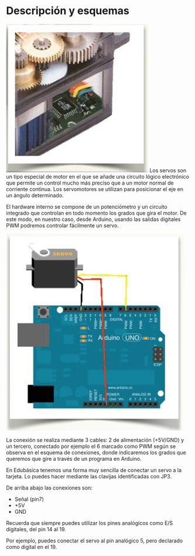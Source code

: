 
# Descripción y esquemas

![](img/Captura_de_pantalla_2015-04-02_a_las_8.41.07.png)
Los servos son un tipo especial de motor en el que se añade una circuito lógico electrónico que permite un control mucho más preciso que a un motor normal de corriente continua. Los servomotores se utilizan para posicionar el eje en un ángulo determinado.

El hardware interno se compone de un potenciómetro y un circuito integrado que controlan en todo momento los grados que gira el motor. De este modo, en nuestro caso, desde Arduino, usando las salidas digitales PWM podremos controlar fácilmente un servo.



![](img/Captura_de_pantalla_2015-04-02_a_las_8.42.28.png)


La conexión se realiza mediante 3 cables: 2 de alimentación (+5V/GND) y un tercero, conectado por ejemplo el 6 marcado como PWM según se observa en el esquema de conexiones, donde indicaremos los grados que queremos que gire a través de un programa en Arduino.

En Edubásica tenemos una forma muy sencilla de conectar un servo a la tarjeta. Lo puedes hacer mediante las clavijas identificadas con JP3.

De arriba abajo las conexiones son:

- Señal (pin7)
- +5V
- GND

Recuerda que siempre puedes utilizar los pines analógicos como E/S digitales, del pin 14 al 19.

Por ejemplo, puedes conectar el servo al pin analógico 5, pero declarado como digital en el 19.

